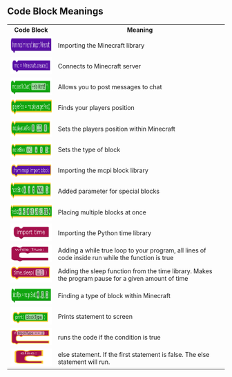 ## Code Block Meanings

<table style = "width:100%">
  <tr>
    <th> Code Block </th>
    <th> Meaning </th>
  </tr>
  <tr>
    <td> <img src = "Images/ImportingMc.png" width = "150px" height = "40px" />  </td>
    <td> Importing the Minecraft library </td>
  </tr>
  <tr>
    <td> <img src = "Images/ConnectingServer.png" width = "150px" height = "40px" /> </td>
    <td> Connects to Minecraft server </td>
  </tr>
  <tr>
    <td> <img src = "Images/PostToChat.png" width = "150px" height = "40px" /> </td>
    <td> Allows you to post messages to chat </td>
  </tr>
  <tr>
    <td> <img src = "Images/PlayerPos.png" width = "150px" height = "40px" /> </td>
    <td> Finds your players position </td>
  </tr>
  <tr>
    <td> <img src = "Images/SetPos.png" width = "150px" height = "40px" /> </td>
    <td> Sets the players position within Minecraft </td>
  </tr>
  <tr>
    <td> <img src = "Images/SetBlock.png" width = "150px" height = "40px" /> </td>
    <td> Sets the type of block </td>
  </tr>
  <tr>
    <td> <img src = "Images/ImportingBlock.png" width = "150px" height = "40px" /> </td>
    <td> Importing the mcpi block library </td>
  </tr>
  <tr>
    <td> <img src = "Images/ExtraParam.png" width = "150px" height = "40px" /> </td>
    <td> Added parameter for special blocks </td>
  </tr>
  <tr>
    <td> <img src = "Images/MultiBlocks.png" width = "150px" height = "40px" /> </td>
    <td> Placing multiple blocks at once </td>
  </tr>
  <tr>
    <td> <img src = "Images/ImportingTime.png" width = "150px" height = "40px" /> </td>
    <td> Importing the Python time library </td>
  </tr>
  <tr>
    <td> <img src = "Images/WhileTrue.png" width = "150px" height = "40px" /> </td>
    <td> Adding a while true loop to your program, all lines of code inside run while the function is true </td>
  </tr>
  <tr>
    <td> <img src = "Images/Sleep.png" width = "150px" height = "40px" /> </td>
    <td> Adding the sleep function from the time library. Makes the program pause for a given amount of time </td>
  </tr>
  <tr>
    <td> <img src = "Images/BlockType.png" width = "150px" height = "40px" /> </td>
    <td> Finding a type of block within Minecraft </td>
  </tr>
  <tr>
    <td> <img src = "Images/Print.png" width = "150px" height = "40px" /> </td>
    <td> Prints statement to screen </td>
  </tr>
  <tr>
    <td> <img src = "Images/If.png" width = "150px" height = "40px" /> </td>
    <td> runs the code if the condition is true </td>
  </tr>
  <tr>
    <td> <img src = "Images/Else.png" width = "150px" height = "40px" /> </td>
    <td> else statement. If the first statement is false. The else statement will run. </td>
  </tr>
</table>
